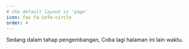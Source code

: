 ```yaml
---
# the default layout is 'page'
icon: fas fa-info-circle
order: 4
---
```


Sedang dalam tahap pengembangan, Coba lagi halaman ini lain waktu.